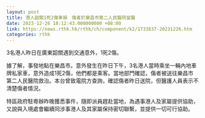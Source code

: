 ```yaml
---
layout: post
title: 港人韶關1死2傷車禍　傷者於樂昌市第二人民醫院留醫
date: 2023-12-26 18:12:43.000000000 +08:00
link: https://news.rthk.hk/rthk/ch/component/k2/1733837-20231226.htm
categories: rthk
---
```


3名港人昨日在廣東韶關遇到交通意外，1死2傷。

據了解，事發地點在樂昌市。意外發生在昨日下午，3名港人當時乘坐一輛內地車牌私家車，意外造成1死2傷，他們都是乘客。當地部門確認，傷者被送往樂昌市第二人民醫院救治。本台曾致電院方查詢，確認傷者昨日送院，但醫護人員表示不清楚傷者情況。

特區政府駐粵辦昨晚獲悉事件，隨即派員趕赴當地，為遇事港人及家屬提供協助，又說與入境處會繼續同涉事港人及其家屬保持密切聯繫，並提供一切可行協助。
